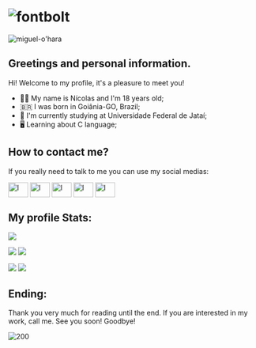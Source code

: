 # ![fontbolt](https://github.com/niicfsz/niicfsz/assets/167145187/ce25e859-9b81-467a-82b0-420d86240b8a)


![miguel-o'hara](https://github.com/niicfsz/niicfsz/assets/167145187/f49b2e1b-eb69-43d4-8797-df58b30e8c66)

## Greetings and personal information.
Hi! Welcome to my profile, it's a pleasure to meet you!
- 👦🏾 My name is Nícolas and I'm 18 years old;
- 🇧🇷 I was born in Goiânia-GO, Brazil;
- 🏫 I'm currently studying at Universidade Federal de Jataí;
- 🖥️ Learning about C language;

## How to contact me?
If you really need to talk to me you can use my social medias:

<a href="https://x.com/niicfsz?t=-gqKYny2Gg86zyq4jqSUvg&s=09" target="blank"><img align="center" src="https://raw.githubusercontent.com/rahuldkjain/github-profile-readme-generator/master/src/images/icons/Social/twitter.svg" alt="l" height="30" width="40" /></a>
<a href="https://www.linkedin.com/in/n%C3%ADcolas-fernandes-00509a316?utm_source=share&utm_campaign=share_via&utm_content=profile&utm_medium=android_app" target="blank"><img align="center" src="https://raw.githubusercontent.com/rahuldkjain/github-profile-readme-generator/master/src/images/icons/Social/linked-in-alt.svg" alt="l" height="30" width="40" /></a>
<a href="https://www.instagram.com/niicfsz?utm_source=qr&igsh=MXNlOWF3Y2l1cGI3OQ==" target="blank"><img align="center" src="https://raw.githubusercontent.com/rahuldkjain/github-profile-readme-generator/master/src/images/icons/Social/instagram.svg" alt="l" height="30" width="40" /></a>
<a href="https://youtube.com/@niicfsz?si=FLc6wWX5UIZSUcMT" target="blank"><img align="center" src="https://raw.githubusercontent.com/rahuldkjain/github-profile-readme-generator/master/src/images/icons/Social/youtube.svg" alt="l" height="30" width="40" /></a>
<a href="https://discord.gg/6eD3cE6nhy" target="blank"><img align="center" src="https://raw.githubusercontent.com/rahuldkjain/github-profile-readme-generator/master/src/images/icons/Social/discord.svg" alt="l" height="30" width="40" /></a>

## My profile Stats:

![](http://github-profile-summary-cards.vercel.app/api/cards/profile-details?username=niicfsz&theme=dark)

![](https://github-readme-stats.vercel.app/api?username=niicfsz&theme=dark&show_icons=true&hide_border=true&count_private=true) ![](http://github-profile-summary-cards.vercel.app/api/cards/repos-per-language?username=niicfsz&theme=dark)

![](http://github-profile-summary-cards.vercel.app/api/cards/stats?username=niicfsz&theme=dark) ![](http://github-profile-summary-cards.vercel.app/api/cards/productive-time?username=niicfsz&theme=dark&utcOffset=8)

## Ending:
Thank you very much for reading until the end. If you are interested in my work, call me. See you soon! Goodbye!

![200](https://github.com/niicfsz/niicfsz/assets/167145187/efeecef0-9b86-4f54-93c4-0b9dce90d009)




